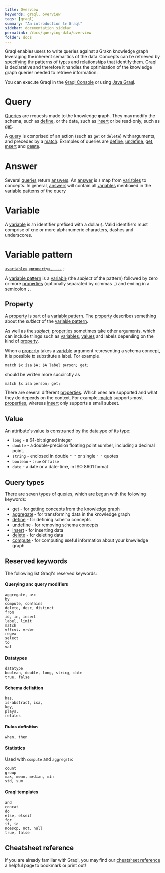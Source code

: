 ```yaml
---
title: Overview
keywords: graql, overview
tags: [graql]
summary: "An introduction to Graql"
sidebar: documentation_sidebar
permalink: /docs/querying-data/overview
folder: docs
---
```


Graql enables users to write queries against a Grakn knowledge graph leveraging the inherent semantics of the data.
Concepts can be retrieved by specifying the patterns of types and relationships that identify them. Graql is declarative
and therefore it handles the optimisation of the knowledge graph queries needed to retrieve information.

You can execute Graql in the [Graql Console](../get-started/graql-console) or using [Java
Graql](../java-library/graql-api).


# Query

[Queries](#query) are requests made to the knowledge graph. They may modify the schema, such as
[define](../building-schema/defining-schema), or the data, such as [insert](./insert-queries) or be read-only, such as
[get](./get-queries).

A [query](#query) is comprised of an action (such as `get` or `delete`) with arguments, and preceded by a
[match](./match-clause). Examples of queries are [define](../building-schema/defining-schema),
[undefine](../building-schema/defining-schema), [get](./get-queries), [insert](./insert-queries) and
[delete](./delete-queries).

# Answer

Several [queries](#query) return [answers](#answer). An [answer](#answer) is a map from [variables](#variable) to
concepts. In general, [answers](#answer) will contain all [variables](#variable) mentioned in the
[variable patterns](#variable-pattern) of the [query](#query).


# Variable

A [variable](#variable) is an identifier prefixed with a dollar `$`. Valid identifiers must comprise of one or
more alphanumeric characters, dashes and underscores.


# Variable pattern

[`<variable>`](#variable) [`<property>, ...`](#property) `;`

A [variable pattern](#variable-pattern) is a [variable](#variable) (the _subject_ of the pattern) followed by zero or
more [properties](#property) (optionally separated by commas `,`) and ending in a semicolon `;`.

## Property

A [property](#property) is part of a [variable pattern](#variable-pattern). The [property](#property) describes
something about the _subject_ of the [variable pattern](#variable-pattern).

As well as the _subject_, [properties](#property) sometimes take other arguments, which can include things such as
[variables](#variable), [values](#value) and labels depending on the kind of [property](#property).

When a [property](#property) takes a [variable](#variable) argument representing a schema concept, it is possible to
substitute a label. For example,
```lang-graql
match $x isa $A; $A label person; get;
```
should be written more succinctly as
```lang-graql
match $x isa person; get;
```

There are several different [properties](#property). Which ones are supported and what they do depends on the context.
For example, [match](./match-clause) supports most [properties](#property), whereas [insert](./insert-queries) only supports a small subset.

## Value

An attribute's [value](#value) is constrained by the datatype of its type:

- `long` - a 64-bit signed integer
- `double` - a double-precision floating point number, including a decimal point.
- `string` - enclosed in double `" "` or single `' '` quotes
- `boolean` - `true` or `false`
- `date` - a date or a date-time, in ISO 8601 format

## Query types

There are seven types of queries, which are begun with the following keywords:
- [get](./get-queries) - for getting concepts from the knowledge graph
- [aggregate](./aggregate-queries) - for transforming data in the knowledge graph
- [define](../building-schema/defining-schema) - for defining schema concepts
- [undefine](../building-schema/defining-schema) - for removing schema concepts
- [insert](./insert-queries) - for inserting data
- [delete](./delete-queries) - for deleting data
- [compute](../distributed-analytics/compute-queries) - for computing useful information about your knowledge graph

## Reserved keywords

The following list Graql's reserved keywords:

#### Querying and query modifiers

```lang-graql-test-ignore
aggregate, asc
by
compute, contains
delete, desc, distinct
from
id, in, insert
label, limit
match
offset, order
regex
select
to
val
```

#### Datatypes

```lang-graql-test-ignore
datatype
boolean, double, long, string, date
true, false
```

#### Schema definition

```lang-graql-test-ignore
has,
is-abstract, isa,
key,
plays,
relates
```

#### Rules definition

```lang-graql-test-ignore
when, then
```

#### Statistics
Used with `compute` and `aggregate`:

```lang-graql-test-ignore
count
group
max, mean, median, min
std, sum
```

#### Graql templates

```lang-graql-template
and
concat
do
else, elseif
for
if, in
noescp, not, null
true, false
```

## Cheatsheet reference
If you are already familiar with Graql, you may find our [cheatsheet reference](../api-references/graql-cheatsheet) a helpful page to bookmark or print out!
